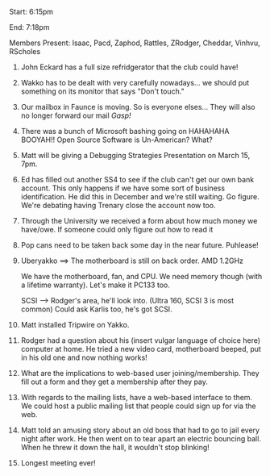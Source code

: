 Start: 6:15pm </p><p>
End: 7:18pm </p><p>
Members Present: Isaac, Pacd, Zaphod, Rattles, ZRodger, Cheddar, Vinhvu,  RScholes </p><p>
1. John Eckard has a full size refridgerator that the club could have! </p><p>
2. Wakko has to be dealt with very carefully nowadays... we should put something on its monitor that says "Don't touch." </p><p>
3. Our mailbox in Faunce is moving.  So is everyone elses... They will also no longer forward our mail *Gasp!* </p><p>
4. There was a bunch of Microsoft bashing going on HAHAHAHA BOOYAH!!  Open Source Software is Un-American? What? </p><p>
5. Matt will be giving a Debugging Strategies Presentation on March 15, 7pm. </p><p>
6. Ed has filled out another SS4 to see if the club can't get our own bank account.  This only happens if we have some sort of business identification. He did this in December and we're still waiting. Go figure.  We're debating having Trenary close the account now too. </p><p>
7. Through the University we received a form about how much money we  have/owe.  If someone could only figure out how to read it </p><p>
8. Pop cans need to be taken back some day in the near future. Puhlease! </p><p>
9. Uberyakko ==> The motherboard is still on back order.  AMD 1.2GHz </p><p>
We have the motherboard, fan, and CPU.  We need memory though (with a  lifetime warranty).  Let's make it PC133 too. </p><p>
SCSI --> Rodger's area, he'll look into. (Ultra 160, SCSI 3 is most common)  Could ask Karlis too, he's got SCSI. </p><p>
10. Matt installed Tripwire on Yakko. </p><p>
11. Rodger had a question about his (insert vulgar language of choice here)  computer at home.  He tried a new video card, motherboard beeped, put in his old one and now nothing works! </p><p>
12. What are the implications to web-based user joining/membership.  They fill out a form and they get a membership after they pay. </p><p>
13. With regards to the mailing lists, have a web-based interface to them.  We could host a public mailing list that people could sign up for via the web. </p><p>
14. Matt told an amusing story about an old boss that had to go to jail every night after work.  He then went on to tear apart an electric bouncing ball.  When he threw it down the hall, it wouldn't stop blinking! </p><p>
15. Longest meeting ever! </p><p>
</p>
